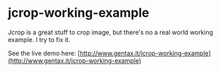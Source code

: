 jcrop-working-example
=====================

Jcrop is a great stuff to crop image, but there's no a real world working example. I try to fix it.

See the live demo here: [http://www.gentax.it/jcrop-working-example](http://www.gentax.it/jcrop-working-example)
